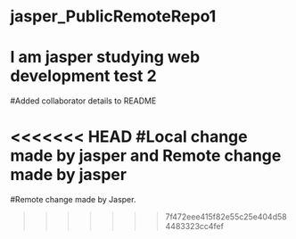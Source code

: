 # jasper_PublicRemoteRepo1

# I am jasper studying web development test 2

#Added collaborator details to README

<<<<<<< HEAD
#Local change made by jasper and Remote change made by jasper
=======
#Remote change made by Jasper.

> > > > > > > 7f472eee415f82e55c25e404d584483323cc4fef
